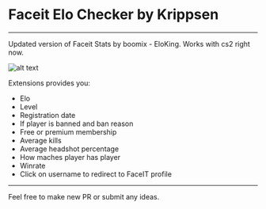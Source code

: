 # Faceit Elo Checker by Krippsen

---

Updated version of Faceit Stats by boomix - EloKing. Works with cs2 right now.

![alt text](https://i.imgur.com/jdOZfzP.jpeg)

Extensions provides you:

- Elo
- Level
- Registration date
- If player is banned and ban reason
- Free or premium membership
- Average kills
- Average headshot percentage
- How maches player has player
- Winrate
- Click on username to redirect to FaceIT profile

---

Feel free to make new PR or submit any ideas.
